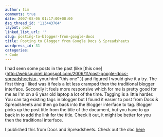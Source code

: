 ```yaml
---
author: tim
comments: true
date: 2007-08-06 01:17:00+00:00
dsq_thread_id: '113443704'
layout: post
linked_list_url: ''
slug: posting-to-blogger-from-google-docs
title: Posting to Blogger from Google Docs & Spreadsheets
wordpress_id: 31
categories:
- Code
---
```


I had seen some posts in the past (like [this
one](http://websquirrel.blogspot.com/2006/11/post-google-docs-spreadsheetsto-
your.html "this one" )) and figured I would give it a try. The first thing I
liked was it feels a lot less cramped then the traditional blogger interface.
Secondly it feels more responsive which for me is pretty good for me as I'm on
a 6 year old laptop a lot of the time. Tagging is a little harder. You can tag
existing tags in blogger but I found it easier to post from Docs &amp;
Spreadsheets and then go back into the Blogger interface to tag. Blogger picks
up the post title from the title of the document, but you have to go back in
to add the link for the title. Check it out, it might be better for you then
the traditional interface.  
  
I published this from Docs and Spreadsheets. Check out the doc
[here](http://docs.google.com/Doc?id=dgvz8bxz_18dpvcrf)

